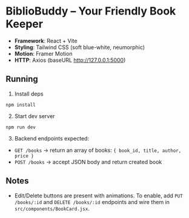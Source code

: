 # BiblioBuddy – Your Friendly Book Keeper

- **Framework**: React + Vite
- **Styling**: Tailwind CSS (soft blue-white, neumorphic)
- **Motion**: Framer Motion
- **HTTP**: Axios (baseURL http://127.0.0.1:5000)

## Running

1. Install deps
```
npm install
```
2. Start dev server
```
npm run dev
```
3. Backend endpoints expected:
- `GET /books` → return an array of books: `{ book_id, title, author, price }`
- `POST /books` → accept JSON body and return created book

## Notes
- Edit/Delete buttons are present with animations. To enable, add `PUT /books/:id` and `DELETE /books/:id` endpoints and wire them in `src/components/BookCard.jsx`.
